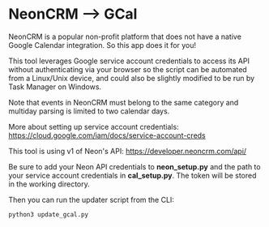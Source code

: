 # NeonCRM --> GCal

NeonCRM is a popular non-profit platform that does not have a native Google Calendar integration. So this app does it for you!

This tool leverages Google service account credentials to access its API without authenticating via your browser so the script can be automated from a Linux/Unix device, and could also be slightly modified to be run by Task Manager on Windows. 

Note that events in NeonCRM must belong to the same category and multiday parsing is limited to two calendar days. 

More about setting up service account credentials: https://cloud.google.com/iam/docs/service-account-creds

This tool is using v1 of Neon's API: https://developer.neoncrm.com/api/

Be sure to add your Neon API credentials to **neon_setup.py** and the path to your service account credentials in **cal_setup.py**. The token will be stored in the working directory. 

Then you can run the updater script from the CLI:

`python3 update_gcal.py`

